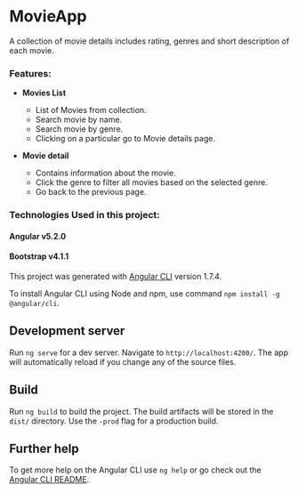# MovieApp
A collection of movie details includes rating, genres and short description of each movie.

### Features:

- **Movies List**
  - List of Movies from collection.
  - Search movie by name.
  - Search movie by genre.
  - Clicking on a particular go to Movie details page.

- **Movie detail**
  - Contains information about the movie.
  - Click the genre to filter all movies based on the selected genre.
  - Go back to the previous page.


### Technologies Used in this project:
  #### Angular v5.2.0
  #### Bootstrap v4.1.1
This project was generated with [Angular CLI](https://github.com/angular/angular-cli) version 1.7.4.

To install Angular CLI using Node and npm, use command `npm install -g @angular/cli`.

## Development server

Run `ng serve` for a dev server. Navigate to `http://localhost:4200/`. The app will automatically reload if you change any of the source files.

## Build

Run `ng build` to build the project. The build artifacts will be stored in the `dist/` directory. Use the `-prod` flag for a production build.

## Further help

To get more help on the Angular CLI use `ng help` or go check out the [Angular CLI README](https://github.com/angular/angular-cli/blob/master/README.md).
